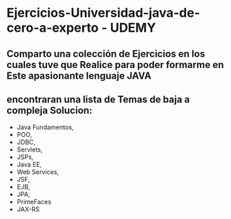 # Ejercicios-Universidad-java-de-cero-a-experto - UDEMY
## Comparto una colección de Ejercicios en los cuales tuve que Realice para poder formarme en Este apasionante lenguaje JAVA
## encontraran una lista de Temas de baja a compleja Solucion:
- Java Fundamentos,
- POO,
- JDBC,
- Servlets,
- JSPs,
- Java EE,
- Web Services,
- JSF,
- EJB,
- JPA,
- PrimeFaces
- JAX-RS

